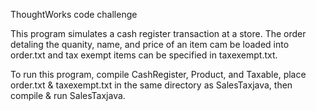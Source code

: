 ThoughtWorks code challenge

This program simulates a cash register transaction at a store. The order detaling the quanity, name, and price of an item cam be loaded into order.txt and tax exempt items can be specified in taxexempt.txt. 

To run this program, compile CashRegister, Product, and Taxable, place order.txt & taxexempt.txt in the same directory as SalesTaxjava, then compile & run SalesTaxjava.